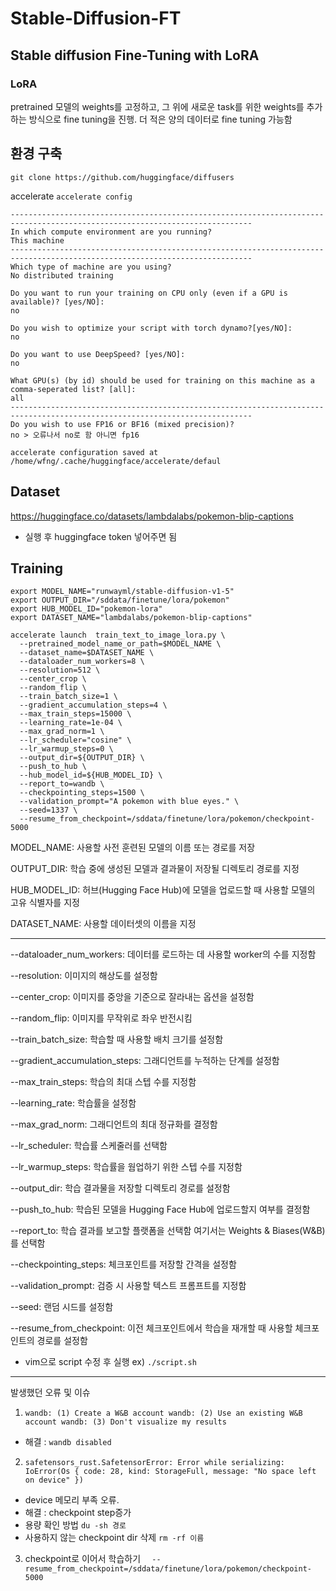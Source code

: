 # Stable-Diffusion-FT

## **Stable diffusion Fine-Tuning with LoRA**

### **LoRA**

pretrained 모델의 weights를 고정하고, 그 위에 새로운 task를 위한 weights를 추가하는 방식으로 fine tuning을 진행. 더 적은 양의 데이터로 fine tuning 가능함


## 환경 구축
```git clone https://github.com/huggingface/diffusers```

accelerate
```accelerate config```
```
----------------------------------------------------------------------------------------------------------------------------
In which compute environment are you running?
This machine
----------------------------------------------------------------------------------------------------------------------------
Which type of machine are you using?
No distributed training

Do you want to run your training on CPU only (even if a GPU is available)? [yes/NO]:
no

Do you wish to optimize your script with torch dynamo?[yes/NO]:
no

Do you want to use DeepSpeed? [yes/NO]: 
no

What GPU(s) (by id) should be used for training on this machine as a comma-seperated list? [all]:
all
----------------------------------------------------------------------------------------------------------------------------
Do you wish to use FP16 or BF16 (mixed precision)?
no > 오류나서 no로 함 아니면 fp16

accelerate configuration saved at /home/wfng/.cache/huggingface/accelerate/defaul
```


## Dataset
https://huggingface.co/datasets/lambdalabs/pokemon-blip-captions

- 실행 후 huggingface token 넣어주면 됨

## Training
```
export MODEL_NAME="runwayml/stable-diffusion-v1-5"
export OUTPUT_DIR="/sddata/finetune/lora/pokemon"
export HUB_MODEL_ID="pokemon-lora"
export DATASET_NAME="lambdalabs/pokemon-blip-captions"

accelerate launch  train_text_to_image_lora.py \
  --pretrained_model_name_or_path=$MODEL_NAME \
  --dataset_name=$DATASET_NAME \
  --dataloader_num_workers=8 \
  --resolution=512 \
  --center_crop \
  --random_flip \
  --train_batch_size=1 \
  --gradient_accumulation_steps=4 \
  --max_train_steps=15000 \
  --learning_rate=1e-04 \
  --max_grad_norm=1 \
  --lr_scheduler="cosine" \
  --lr_warmup_steps=0 \
  --output_dir=${OUTPUT_DIR} \
  --push_to_hub \
  --hub_model_id=${HUB_MODEL_ID} \
  --report_to=wandb \
  --checkpointing_steps=1500 \
  --validation_prompt="A pokemon with blue eyes." \
  --seed=1337 \
  --resume_from_checkpoint=/sddata/finetune/lora/pokemon/checkpoint-5000
```
MODEL_NAME: 사용할 사전 훈련된 모델의 이름 또는 경로를 저장

OUTPUT_DIR: 학습 중에 생성된 모델과 결과물이 저장될 디렉토리 경로를 지정

HUB_MODEL_ID: 허브(Hugging Face Hub)에 모델을 업로드할 때 사용할 모델의 고유 식별자를 지정

DATASET_NAME: 사용할 데이터셋의 이름을 지정

---

--dataloader_num_workers: 데이터를 로드하는 데 사용할 worker의 수를 지정함

--resolution: 이미지의 해상도를 설정함

--center_crop: 이미지를 중앙을 기준으로 잘라내는 옵션을 설정함

--random_flip: 이미지를 무작위로 좌우 반전시킴

--train_batch_size: 학습할 때 사용할 배치 크기를 설정함

--gradient_accumulation_steps: 그래디언트를 누적하는 단계를 설정함

--max_train_steps: 학습의 최대 스텝 수를 지정함

--learning_rate: 학습률을 설정함

--max_grad_norm: 그래디언트의 최대 정규화를 결정함

--lr_scheduler: 학습률 스케줄러를 선택함

--lr_warmup_steps: 학습률을 웜업하기 위한 스텝 수를 지정함

--output_dir: 학습 결과물을 저장할 디렉토리 경로를 설정함

--push_to_hub: 학습된 모델을 Hugging Face Hub에 업로드할지 여부를 결정함

--report_to: 학습 결과를 보고할 플랫폼을 선택함 여기서는 Weights & Biases(W&B)를 선택함

--checkpointing_steps: 체크포인트를 저장할 간격을 설정함

--validation_prompt: 검증 시 사용할 텍스트 프롬프트를 지정함

--seed: 랜덤 시드를 설정함

--resume_from_checkpoint: 이전 체크포인트에서 학습을 재개할 때 사용할 체크포인트의 경로를 설정함


- vim으로 script 수정 후 실행
ex) `./script.sh`

--- 
발생했던 오류 및 이슈
1. `wandb: (1) Create a W&B account
wandb: (2) Use an existing W&B account
wandb: (3) Don't visualize my results`
- 해결 : `wandb disabled`
  
2. `safetensors_rust.SafetensorError: Error while serializing: IoError(Os { code: 28, kind: StorageFull, message: "No space left on device" })`
- device 메모리 부족 오류.
- 해결 : checkpoint step증가
- 용량 확인 방법 `du -sh 경로`
- 사용하지 않는 checkpoint dir 삭제 `rm -rf 이름`

3. checkpoint로 이어서 학습하기
`  --resume_from_checkpoint=/sddata/finetune/lora/pokemon/checkpoint-5000`
